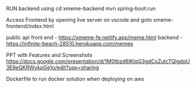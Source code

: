 
RUN backend using
cd xmeme-backend
mvn spring-boot:run

Access Frontend by opening live server on vscode
and goto xmeme-frontend/index.html

public api
front end - https://xmeme-fe.netlify.app/meme.html
backend - https://infinite-beach-28510.herokuapp.com/memes

PPT with Features and Screenshots
https://docs.google.com/presentation/d/1M0tbzd6IKIqG3gdCxZutcTQlgdqU3E9eQKRWykpGe1o/edit?usp=sharing

Dockerfile to run docker solution when deploying on aws